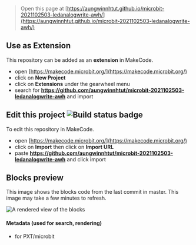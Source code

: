 
> Open this page at [https://aungwinnhtut.github.io/microbit-2021102503-ledanalogwrite-awh/](https://aungwinnhtut.github.io/microbit-2021102503-ledanalogwrite-awh/)

## Use as Extension

This repository can be added as an **extension** in MakeCode.

* open [https://makecode.microbit.org/](https://makecode.microbit.org/)
* click on **New Project**
* click on **Extensions** under the gearwheel menu
* search for **https://github.com/aungwinnhtut/microbit-2021102503-ledanalogwrite-awh** and import

## Edit this project ![Build status badge](https://github.com/aungwinnhtut/microbit-2021102503-ledanalogwrite-awh/workflows/MakeCode/badge.svg)

To edit this repository in MakeCode.

* open [https://makecode.microbit.org/](https://makecode.microbit.org/)
* click on **Import** then click on **Import URL**
* paste **https://github.com/aungwinnhtut/microbit-2021102503-ledanalogwrite-awh** and click import

## Blocks preview

This image shows the blocks code from the last commit in master.
This image may take a few minutes to refresh.

![A rendered view of the blocks](https://github.com/aungwinnhtut/microbit-2021102503-ledanalogwrite-awh/raw/master/.github/makecode/blocks.png)

#### Metadata (used for search, rendering)

* for PXT/microbit
<script src="https://makecode.com/gh-pages-embed.js"></script><script>makeCodeRender("{{ site.makecode.home_url }}", "{{ site.github.owner_name }}/{{ site.github.repository_name }}");</script>
